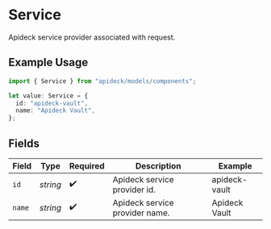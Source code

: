 # Service

Apideck service provider associated with request.

## Example Usage

```typescript
import { Service } from "apideck/models/components";

let value: Service = {
  id: "apideck-vault",
  name: "Apideck Vault",
};
```

## Fields

| Field                          | Type                           | Required                       | Description                    | Example                        |
| ------------------------------ | ------------------------------ | ------------------------------ | ------------------------------ | ------------------------------ |
| `id`                           | *string*                       | :heavy_check_mark:             | Apideck service provider id.   | apideck-vault                  |
| `name`                         | *string*                       | :heavy_check_mark:             | Apideck service provider name. | Apideck Vault                  |